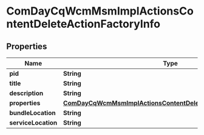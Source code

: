 
# ComDayCqWcmMsmImplActionsContentDeleteActionFactoryInfo

## Properties
Name | Type | Description | Notes
------------ | ------------- | ------------- | -------------
**pid** | **String** |  |  [optional]
**title** | **String** |  |  [optional]
**description** | **String** |  |  [optional]
**properties** | [**ComDayCqWcmMsmImplActionsContentDeleteActionFactoryProperties**](ComDayCqWcmMsmImplActionsContentDeleteActionFactoryProperties.md) |  |  [optional]
**bundleLocation** | **String** |  |  [optional]
**serviceLocation** | **String** |  |  [optional]



